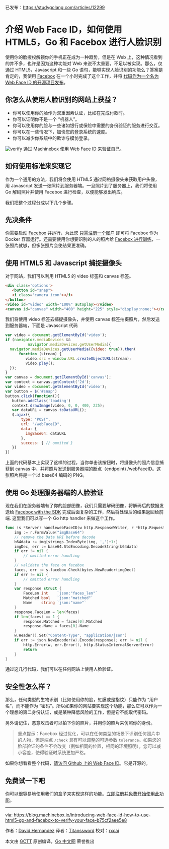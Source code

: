 已发布：https://studygolang.com/articles/12299

# 介绍 Web Face ID，如何使用 HTML5，Go 和 Facebox 进行人脸识别

使用你的脸授权解锁你的手机正在成为一种趋势，但是在 Web 上，这种情况看到的并不多，也许是因为这种功能对 Web 来说不太重要，不足以被实现。那么，仅通过 HTML5，Javascript 和一些 Go 语句，能够实现人脸识别的功能么？答案是肯定的，我使用 [Facebox](https://machinebox.io/docs/facebox/teaching-facebox) 在一个小时完成了这个工作，并将 [代码作为一个名为 Web Face ID 的开源项目发布](https://github.com/machinebox/webFaceID)。

## 你怎么从使用人脸识别的网站上获益？

- 你可以使用你的脸作为双重因素认证，比如在完成付款时。
- 你可以证明你不是一个 “机器人”。
- 你可以使用你的脸与一些诸如银行或保险中需要的身份验证的服务进行交互。
- 你可以在一些情况下，加快您的登录系统的速度。
- 你可以减少你系统中的欺诈与模仿登录。

![verify](https://raw.githubusercontent.com/studygolang/gctt-images/master/go-facebox/1.png)
通过 Machinebox 使用 Web Face ID 来验证自己。

## 如何使用标准来实现它

作为一个通用的方法，我们将会使用 HTML5 通过网络摄像头来获取用户头像，用 Javascript 发送一张照片到服务器端。一旦照片到了服务器上，我们将使用 Go 解码照片并使用 Facebox 进行检查，以便能够发出响应。

我们把整个过程分成以下几个步骤。

## 先决条件

你需要启动 [Facebox](https://machinebox.io/docs/facebox) 并运行，为此您 [只需注册一个账户](http://machinebox.io/account) 即可将 Facebox 作为 Docker 容器运行。还需要使用你想要识别的人的照片给 [Facebox 进行训练](https://machinebox.io/docs/facebox/teaching-facebox)，一张照片就够，但多张照片会使结果更准确。

## 使用 HTML5 和 Javascript 捕捉摄像头

对于网站，我们可以利用 HTML5 的 video 标签和 canvas 标签。

```html
<div class='options'>
   <button id="snap">
   <i class='camera icon'></i>
</button>
<video id="video" width="100%" autoplay></video>
<canvas id="canvas" width="400" height="225" style="display:none;"></canvas>
```

我们将使用 video 标签去捕捉摄像头，并使用 canvas 标签拍摄照片，然后发送到服务器端，下面是 Javascript 代码

```javascript
var video = document.getElementById('video');
if (navigator.mediaDevices &&
          navigator.mediaDevices.getUserMedia){
  navigator.mediaDevices.getUserMedia({video: true}).then(
      function (stream) {
         video.src = window.URL.createObjectURL(stream);
         video.play();
  });
}
var canvas = document.getElementById('canvas');
var context = canvas.getContext('2d');
var video = document.getElementById('video');
var button = $('#snap')
button.click(function(){
   button.addClass('loading')
   context.drawImage(video, 0, 0, 400, 225);
   var dataURL = canvas.toDataURL();
   $.ajax({
       type: "POST",
       url: "/webFaceID",
       data: {
         imgBase64: dataURL
       },
       success: { // ommited }
   })
})
```
上面的代码基本上实现了这样的过程，当你单击该按钮时，将摄像头的照片信息捕获到 canvas 中，并将照片发送到服务器端的断点（endpoint) /webFaceID。这张照片将是一个以 base64 编码的 PNG。

## 使用 Go 处理服务器端的人脸验证

现在我们在服务器端有了你的脸部图像，我们只需要解码图像，将解码后的数据发送给 [Facebox with the SDK](https://github.com/machinebox/sdk-go) 完成后面复杂的工作，然后将处理后的结果返回给前端.
这里我们可以写一个 Go http handler 来做这个工作。

```go
func (s *Server) handlewebFaceID(w http.ResponseWriter, r *http.Request) {
    img := r.FormValue("imgBase64")
    // remove the Data URI before decode
    b64data := img[strings.IndexByte(img, ',')+1:]
    imgDec, err := base64.StdEncoding.DecodeString(b64data)
    if err != nil {
        // omitted error handling
    }
    // validate the face on facebox
    faces, err := s.facebox.Check(bytes.NewReader(imgDec))
    if err != nil {
        // omitted error handling
    }
    var response struct {
        FaceLen int    `json:"faces_len"`
        Matched bool   `json:"matched"`
        Name    string `json:"name"`
    }
    response.FaceLen = len(faces)
    if len(faces) == 1 {
        response.Matched = faces[0].Matched
        response.Name = faces[0].Name
    }
    w.Header().Set("Content-Type", "application/json")
    if err := json.NewEncoder(w).Encode(response); err != nil {
        http.Error(w, err.Error(), http.StatusInternalServerError)
        return
    }
}
```
通过这几行代码，我们可以在任何网站上使用人脸验证。

## 安全性怎么样？

那么，任何类型的生物识别（比如使用你的脸，虹膜或是指纹）只能作为 “用户名”，而不能作为 “密码”。所以如果你的网站要实现这个功能，那么它可以作为一个理想的第二身份认证，或是某种降低风险的工作，但是它不能取代密码。

另外请记住，恶意攻击者可以拍下你的照片，并用你的照片来仿照你的身份。

> 重点提示：Facebox 经过优化，可以在任何类型的场景下识别任何照片中的人物，但是端点 `/check` 具有可以调整的可选参数 `tolerance`。如果您的脸部验证的条件不会改变（例如相同的位置，相同的环境照明），您可以减小容差，使得验证时系统更加严格。

如果你想看看整个代码，[请访问 Github 上的 Web Face ID](https://github.com/machinebox/webFaceID)。它是开源的。

## 免费试一下吧

你可以很容易地使用我们的盒子来实现这样的功能。[立即注册并免费开始使用此功能](https://machinebox.io/)。

---

via: https://blog.machinebox.io/introducing-web-face-id-how-to-use-html5-go-and-facebox-to-verify-your-face-b75cf2aee5e8

作者：[David Hernandez](https://blog.machinebox.io/@dahernan)
译者：[Titanssword](https://github.com/Titanssword)
校对：[rxcai](https://github.com/rxcai)

本文由 [GCTT](https://github.com/studygolang/GCTT) 原创编译，[Go 中文网](https://studygolang.com/) 荣誉推出
